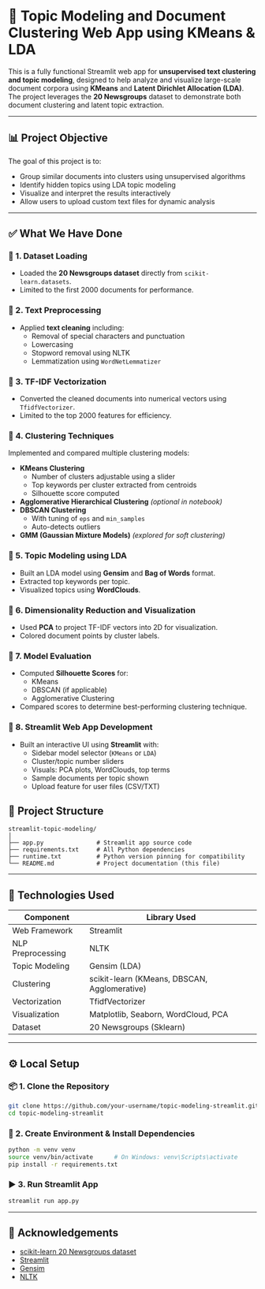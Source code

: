 # 🧠 Topic Modeling and Document Clustering Web App using KMeans & LDA

This is a fully functional Streamlit web app for **unsupervised text clustering and topic modeling**, designed to help analyze and visualize large-scale document corpora using **KMeans** and **Latent Dirichlet Allocation (LDA)**. The project leverages the **20 Newsgroups** dataset to demonstrate both document clustering and latent topic extraction.

---

## 📊 Project Objective

The goal of this project is to:
- Group similar documents into clusters using unsupervised algorithms
- Identify hidden topics using LDA topic modeling
- Visualize and interpret the results interactively
- Allow users to upload custom text files for dynamic analysis

---

## ✅ What We Have Done

### 🔹 1. Dataset Loading
- Loaded the **20 Newsgroups dataset** directly from `scikit-learn.datasets`.
- Limited to the first 2000 documents for performance.

### 🔹 2. Text Preprocessing
- Applied **text cleaning** including:
  - Removal of special characters and punctuation
  - Lowercasing
  - Stopword removal using NLTK
  - Lemmatization using `WordNetLemmatizer`

### 🔹 3. TF-IDF Vectorization
- Converted the cleaned documents into numerical vectors using `TfidfVectorizer`.
- Limited to the top 2000 features for efficiency.

### 🔹 4. Clustering Techniques
Implemented and compared multiple clustering models:
- **KMeans Clustering**
  - Number of clusters adjustable using a slider
  - Top keywords per cluster extracted from centroids
  - Silhouette score computed
- **Agglomerative Hierarchical Clustering** *(optional in notebook)*
- **DBSCAN Clustering**
  - With tuning of `eps` and `min_samples`
  - Auto-detects outliers
- **GMM (Gaussian Mixture Models)** *(explored for soft clustering)*

### 🔹 5. Topic Modeling using LDA
- Built an LDA model using **Gensim** and **Bag of Words** format.
- Extracted top keywords per topic.
- Visualized topics using **WordClouds**.

### 🔹 6. Dimensionality Reduction and Visualization
- Used **PCA** to project TF-IDF vectors into 2D for visualization.
- Colored document points by cluster labels.

### 🔹 7. Model Evaluation
- Computed **Silhouette Scores** for:
  - KMeans
  - DBSCAN (if applicable)
  - Agglomerative Clustering
- Compared scores to determine best-performing clustering technique.

### 🔹 8. Streamlit Web App Development
- Built an interactive UI using **Streamlit** with:
  - Sidebar model selector (`KMeans` or `LDA`)
  - Cluster/topic number sliders
  - Visuals: PCA plots, WordClouds, top terms
  - Sample documents per topic shown
  - Upload feature for user files (CSV/TXT)



## 📂 Project Structure

```
streamlit-topic-modeling/
│
├── app.py               # Streamlit app source code
├── requirements.txt     # All Python dependencies
├── runtime.txt          # Python version pinning for compatibility
└── README.md            # Project documentation (this file)
```

---

## 🧠 Technologies Used

| Component         | Library Used             |
|------------------|--------------------------|
| Web Framework     | Streamlit                |
| NLP Preprocessing | NLTK                     |
| Topic Modeling    | Gensim (LDA)             |
| Clustering        | scikit-learn (KMeans, DBSCAN, Agglomerative) |
| Vectorization     | TfidfVectorizer          |
| Visualization     | Matplotlib, Seaborn, WordCloud, PCA |
| Dataset           | 20 Newsgroups (Sklearn)  |

---

## ⚙️ Local Setup

### 📦 1. Clone the Repository

```bash
git clone https://github.com/your-username/topic-modeling-streamlit.git
cd topic-modeling-streamlit
```

### 🧪 2. Create Environment & Install Dependencies

```bash
python -m venv venv
source venv/bin/activate      # On Windows: venv\Scripts\activate
pip install -r requirements.txt
```

### ▶️ 3. Run Streamlit App

```bash
streamlit run app.py
```

---

## 🌟 Acknowledgements

- [scikit-learn 20 Newsgroups dataset](https://scikit-learn.org/0.19/datasets/twenty_newsgroups.html)
- [Streamlit](https://streamlit.io)
- [Gensim](https://radimrehurek.com/gensim/)
- [NLTK](https://www.nltk.org/)
